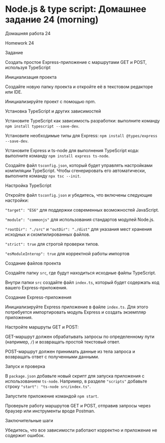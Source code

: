 # Node.js & type script: Домашнее задание 24 (morning)

Домашняя работа 24

Homework 24

Задание

Создать простое Express-приложение с маршрутами GET и POST, используя TypeScript

Инициализация проекта

Создайте новую папку проекта и откройте её в текстовом редакторе или IDE.

Инициализируйте проект с помощью npm.

Установка TypeScript и других зависимостей

Установите TypeScript как зависимость разработки: выполните команду `npm install typescript --save-dev`.

Установите необходимые типы для Express: `npm install @types/express --save-dev`.

Установите Express и ts-node для выполнения TypeScript кода: выполните команду `npm install express ts-node`.

Создайте файл `tsconfig.json`, который будет управлять настройками компиляции TypeScript. Чтобы сгенерировать его автоматически, выполните команду `npx tsc --init`.

Настройка TypeScript

Откройте файл `tsconfig.json` и убедитесь, что включены следующие настройки:

`"target": "ES6"` для поддержки современных возможностей JavaScript.

`"module": "commonjs"` для использования стандартов модулей Node.js.

`"rootDir": "./src"` и `"outDir": "./dist"` для указания мест хранения исходных и скомпилированных файлов.

`"strict": true` для строгой проверки типов.

`"esModuleInterop": true` для корректной работы импортов

Создание файлов проекта

Создайте папку `src`, где будут находиться исходные файлы TypeScript.

Внутри папки `src` создайте файл `index.ts`, который будет содержать код вашего Express-приложения.

Создание Express-приложения

Инициализируйте Express приложение в файле `index.ts`. Для этого потребуется импортировать модуль Express и создать экземпляр приложения.

Настройте маршруты GET и POST:

GET-маршрут должен обрабатывать запросы по определенному пути (например, `/`) и возвращать простой текстовый ответ.

POST-маршрут должен принимать данные из тела запроса и возвращать ответ с полученными данными.

Запуск и проверка

В `package.json` добавьте новый скрипт для запуска приложения с использованием `ts-node`. Например, в разделе `"scripts"` добавьте строку `"start": "ts-node src/index.ts"`.

Запустите приложение командой `npm start`.

Проверьте работу маршрутов GET и POST, отправив запросы через браузер или инструменты вроде Postman.

Заключительные шаги

Убедитесь, что все зависимости работают корректно и приложение не содержит ошибок.
